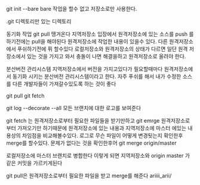 git init --bare bare 작업을 할수 없고 저장소로만 사용한다.

.git 디렉토리만 있는 디렉토리



동기화 작업
git pull 땡겨온다 지역저장소 입장에서 원격저장소에 있는 소스를
push 를 하기전에는 pull을 해야된다
원격저장소에 작업한 내용이 있을수 있다. 다른 원격저장소에서 푸쉬하기전에 퓌 할수있다
로컬저장소와 원격저장소의 상태가 다르면 일단 원격 저장소에서 있는 것을 가지고 와서 충돌이 나면 해결을하고 원격저장소로 올려야 한다.

분산버전 관리시스템 지역저장소에서 버전을 가지고있다가 필요할때마다 원격저장소에서 동기화 시키는 분산버전 관리시스템이라고 한다.
자주 푸쉬를 해서 내가 수정한 소스를 다른 개발자들이 가져갈수있도록 하는 것이 좋다

git pull git fetch

git log --decorate --all 모든 브랜치에 대한 로고를 보여준다

git fetch 는 원격저장소로부터 필요한 파일들을 받기만하고 git emrge
원격저장소로부터 가져오기만 하기때문에 원격저장소에 있는 내용과 지역저장소에 마스터 에있는 내용상의 차임점을 비교해볼수있다.
로그로 무슨 파일이 어떻게 변경됫는지 확인한후 merge를 할수있다.
문제가 없다는 것을 확인한후어 
git merge origin/master 

로컬저장소에 마스터 브랜치로 병합한다
이렇게 되면 지역저장소와 origin master 가 같은 커밋을 가르키게된다


git pull은 원격저장소로부터 필요한 파일을 받고 merge를 해준다
ariiii_arii/